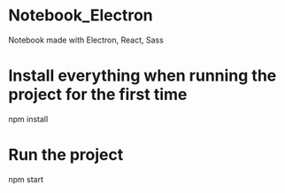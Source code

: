 # Notebook_Electron
Notebook made with Electron, React, Sass

# Install everything when running the project for the first time
npm install

# Run the project
npm start

